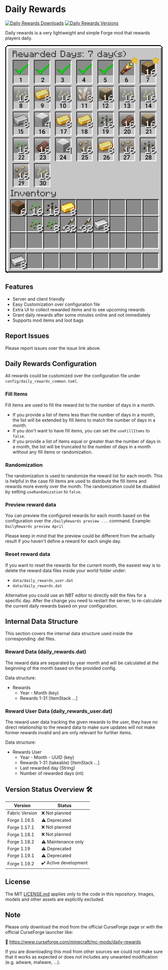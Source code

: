 # Daily Rewards

[![Daily Rewards Downloads](http://cf.way2muchnoise.eu/full_628798_downloads.svg)](https://www.curseforge.com/minecraft/mc-mods/daily-rewards)
[![Daily Rewards Versions](http://cf.way2muchnoise.eu/versions/Minecraft_628798_all.svg)](https://www.curseforge.com/minecraft/mc-mods/daily-rewards)

Daily rewards is a very lightweight and simple Forge mod that rewards players daily.

![Daily Rewards Screenshot](examples/daily_rewards_screen.png)

## Features

- Server and client friendly
- Easy Customization over configuration file
- Extra UI to collect rewarded items and to see upcoming rewards
- Grant daily rewards after some minutes online and not immediately
- Supports mod items and loot bags

## Report Issues

Please report issues over the issue link above.

## Daily Rewards Configuration

All rewards could be customized over the configuration file under `config/daily_rewards_common.toml`.

### Fill Items

Fill items are used to fill the reward list to the number of days in a month.

- If you provide a list of items less than the number of days in a month, the list will be extended by fill items to match the number of days in a month.
- If you don't want to have fill items, you can set the `useFillItems` to `false`.
- If you provide a list of items equal or greater than the number of days in a month, the list will be truncated to the number of days in a month without any fill items or randomization.

### Randomization

The randomization is used to randomize the reward list for each month.
This is helpful in the case fill items are used to distribute the fill items and rewards more evenly over the month.
The randomization could be disabled by setting `useRandomization` to `false`.

### Preview reward data

You can preview the configured rewards for each month based on the configuration over the `/DailyRewards preview ...` command.
Example: `DailyRewards preview April`

Please keep in mind that the preview could be different from the actually result if you haven't define a reward for each single day.

### Reset reward data

If you want to reset the rewards for the current month, the easiest way is to delete the reward data files inside your world folder under:

- `data/daily_rewards_user.dat`
- `data/daily_rewards.dat`

Alternative you could use an NBT editor to directly edit the files for a specific day.
After the change you need to restart the server, to re-calculate the current daily rewards based on your configuration.

## Internal Data Structure

This section covers the internal data structure used inside the corresponding .dat files.

### Reward Data (daily_rewards.dat)

The reward data are separated by year month and will be calculated at the beginning of the month based on the provided config.

Data structure:

- Rewards
  - Year - Month (key)
  - Rewards 1-31 [ItemStack ...]

### Reward User Data (daily_rewards_user.dat)

The reward user data tracking the given rewards to the user, they have no direct relationship to the reward data to make sure updates will not make former rewards invalid and are only relevant for further items.

Data structure:

- Rewards User
  - Year - Month - UUID (key)
  - Rewards 1-31 (takeable) [ItemStack ...]
  - Last rewarded day (String)
  - Number of rewarded days (int)

## Version Status Overview 🛠️

| Version        | Status                |
| -------------- | --------------------- |
| Fabric Version | ❌ Not planned        |
| Forge 1.16.5   | ⚠️ Deprecated         |
| Forge 1.17.1   | ❌ Not planned        |
| Forge 1.18.1   | ❌ Not planned        |
| Forge 1.18.2   | ⚠️ Maintenance only   |
| Forge 1.19     | ⚠️ Deprecated         |
| Forge 1.19.1   | ⚠️ Deprecated         |
| Forge 1.19.2   | ✔️ Active development |

## License

The MIT [LICENSE.md](LICENSE.md) applies only to the code in this repository. Images, models and other assets are explicitly excluded.

## Note

Please only download the mod from the official CurseForge page or with the official CurseForge launcher like:

🚀 <https://www.curseforge.com/minecraft/mc-mods/daily-rewards>

If you are downloading this mod from other sources we could not make sure that it works as expected or does not includes any unwanted modification (e.g. adware, malware, ...).
